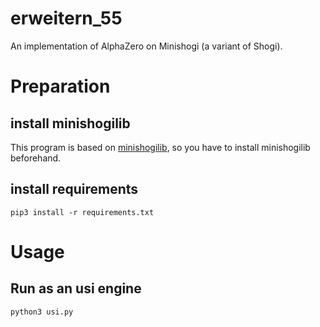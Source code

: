 # erweitern_55

An implementation of AlphaZero on Minishogi (a variant of Shogi).

# Preparation

## install minishogilib

This program is based on [minishogilib](https://github.com/Nyashiki/minishogilib),
so you have to install minishogilib beforehand.

## install requirements

```
pip3 install -r requirements.txt
```

# Usage

## Run as an usi engine

```
python3 usi.py
```
